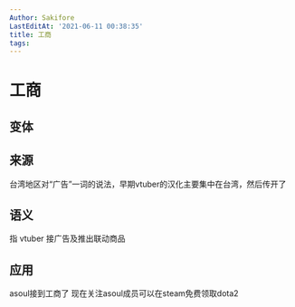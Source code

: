 ```yaml
---
Author: Sakifore
LastEditAt: '2021-06-11 00:38:35'
title: 工商
tags:
---
```

# 工商

## 变体

## 来源

台湾地区对“广告”一词的说法，早期vtuber的汉化主要集中在台湾，然后传开了

## 语义

指 vtuber 接广告及推出联动商品

## 应用

asoul接到工商了
现在关注asoul成员可以在steam免费领取dota2
